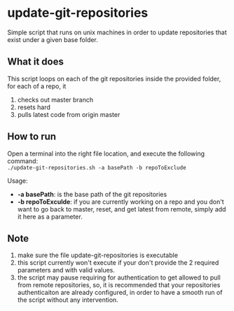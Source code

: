 update-git-repositories
========================

Simple script that runs on unix machines in order to update repositories that exist under a given base folder.


What it does
-------------

This script loops on each of the git repositories inside the provided folder, for each of a repo, it  
1. checks out master branch  
2. resets hard
3. pulls latest code from origin master

How to run
----------

Open a terminal into the right file location, and execute the following command:  
`./update-git-repositories.sh -a basePath -b repoToExclude`

Usage:  
* **-a basePath**: is the base path of the git repositories  
* **-b repoToExculde**: if you are currently working on a repo and you don't want to go back to master, reset, and get latest from remote, simply add it here as a parameter.  

Note
-----

1. make sure the file update-git-repositories is executable  
2. this script currently won't execute if your don't provide the 2 required parameters and with valid values.
3. the script may pause requiring for authentication to get allowed to pull from remote repositories, so, it is recommended that your repositories authenticaiton are already configured, in order to have a smooth run of the script without any intervention.



